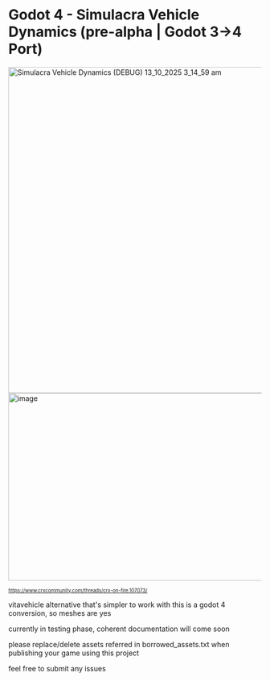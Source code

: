 # Godot 4 - Simulacra Vehicle Dynamics (pre-alpha | Godot 3->4 Port)
<img width="1152" height="648" alt="Simulacra Vehicle Dynamics (DEBUG) 13_10_2025 3_14_59 am" src="https://github.com/user-attachments/assets/77655791-53e0-43ec-b61c-1af0f84952a7" />
<img width="559" height="373" alt="image" src="https://github.com/user-attachments/assets/e05d4075-64a5-4748-b687-c0c289390b67" />

<sup><sub>https://www.crxcommunity.com/threads/crx-on-fire.107073/


vitavehicle alternative that's simpler to work with
this is a godot 4 conversion, so meshes are   yes

currently in testing phase, coherent documentation will come soon

please replace/delete assets referred in borrowed_assets.txt when publishing your game using this project

feel free to submit any issues
